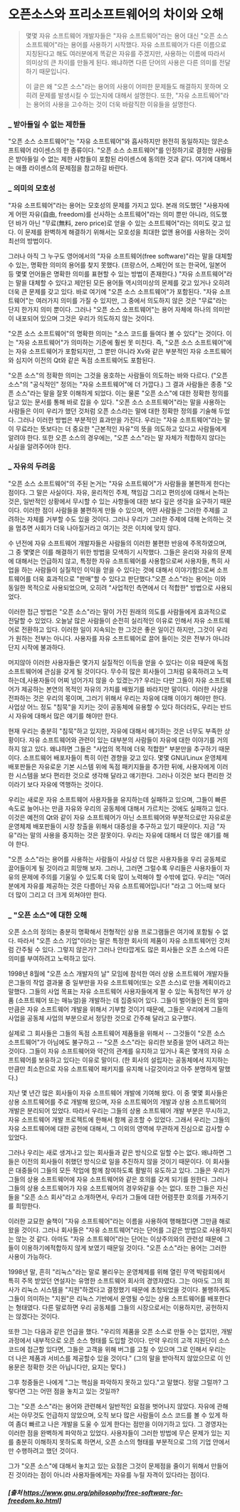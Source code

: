 오픈소스와 프리소프트웨어의 차이와 오해
==============================
> 몇몇 자유 소프트웨어 개발자들은 "자유 소프트웨어"라는 용어 대신 "오픈 소스 소프트웨어"라는 용어를 사용하기 시작했다.  자유 소프트웨어가 다른 이름으로 지칭된다고 해도 여러분에게 똑같은 자유를 주겠지만, 사용하는 이름에 따라서 의미상의 큰 차이를 만들게 된다. 왜냐하면 다른 단어의 사용은 다른 의미를 전달하기 때문입니다.
>
> 이 글은 왜 "오픈 소스"라는 용어의 사용이 어떠한 문제들도 해결하지 못하며 오히려 문제를 발생시킬 수 있는지에 대해서 설명한다. 또한, "자유 소프트웨어"라는 용어의 사용을 고수하는 것이 더욱 바람직한 이유들을 설명한다.

### _ 받아들일 수 없는 제한들

"오픈 소스 소프트웨어"는 "자유 소프트웨어"와 흡사하지만 완전히 동일하지는 않은소프트웨어 라이센스의 한 종류이다. "오픈 소스 소프트웨어"를 인정하기로 결정한 사람들은 받아들일 수 없는 제한 사항들이 포함된 라이센스에 동의한 것과 같다. 여기에 대해서는 애플 라이센스의 문제점을 참고하길 바란다.

### _ 의미의 모호성

"자유 소프트웨어"라는 용어는 모호성의 문제를 가지고 있다.  본래 의도했던 "사용자에게 어떤 자유(自由, freedom)를 선사하는 소프트웨어"라는 의미 뿐만 아니라, 의도했던 바가 아닌 "무료(無料, zero price)로 얻을 수 있는 소프트웨어"라는 의미도 갖고 있다. 이 문제를 완벽하게 해결하기 위해서는 모호성을 최대한 없앤 용어를 사용하는 것이 최선의 방법이다.

그러나 아직 그 누구도 영어에서의 "자유 소프트웨어(free software)"라는 말을 대체할 수 있는, 명확한 의미의 용어를 찾지 못했다. (프랑스어, 스페인어 또는 한국어, 일본어 등 몇몇 언어들은 명확한 의미를 표현할 수 있는 방법이 존재한다.) "자유 소프트웨어"라는 말을 대체할 수 있다고 제안된 모든 용어들 역시의미상의 문제를 갖고 있거나 오히려 더욱 큰 문제를 갖고 있다. 바로 여기에 "오픈 소스 소프트웨어"가 포함된다. "자유 소프트웨어"는 여러가지 의미를 가질 수 있지만, 그 중에서 의도하지 않은 것은 "무료"라는 단지 한가지 의미 뿐이다. 그러나 "오픈 소스 소프트웨어"는 용어 자체에 하나의 의미만이 내포되어 있으며 그것은 우리가 의도하지 않는 것이다.

"오픈 소스 소프트웨어"의 명확한 의미는 "소스 코드를 들여다 볼 수 있다"는 것이다. 이는 "자유 소프트웨어"가 의미하는 기준에 훨씬 못 미친다. 즉, "오픈 소스 소프트웨어"에는 자유 소프트웨어가 포함되지만, 그 뿐만 아니라 Xv와 같은 부분적인 자유 소프트웨어와 심지어 이전의 Qt와 같은 독점 소프트웨어도 포함된다.

"오픈 소스"의 정확한 의미는 그것을 옹호하는 사람들이 의도하는 바와 다르다. ("오픈소스"의 "공식적인" 정의는 "자유 소프트웨어"에 더 가깝다.) 그 결과 사람들은 종종 "오픈 소스"라는 말을 잘못 이해하게 되었다. 이는 물론 "오픈 소스"에 대한 정확한 정의를 담고 있는 문서를 통해 바로 잡을 수 있다. "오픈 소스 소프트웨어"라는 말을 사용하는 사람들은 이미 우리가 했던 것처럼 오픈 소스라는 말에 대한 정확한 정의를 기술해 두었다. 그러나 이러한 방법은 부분적인 효과만을 가진다. 우리는 "자유 소프트웨어"라는 말이 무료라는 뜻보다는 더 중요한 "근본적인 자유"의 뜻을 의도하고 있다고 사람들에게 알려야 한다. 또한 오픈 소스의 경우에는, "오픈 소스"라는 말 자체가 적합하지 않다는 사실을 알려주어야 힌다.

### _  자유의 두려움

"오픈 소스 소프트웨어"의 주된 논거는 "자유 소프트웨어"가 사람들을 불편하게 한다는 점이다. 그 말은 사실이다. 자유, 윤리적인 주제, 책임감 그리고 편의성에 대해서 논하는 것은, 일반적인 상황에서 무시할 수 있는 사항들에 대한 보다 깊은 생각을 요구하기 때문이다. 이러한 점이 사람들을 불편하게 만들 수 있으며, 어떤 사람들은 그러한 주제를 고려하는 자체를 거부할 수도 있을 것이다. 그러나 우리가 그러한 주제에 대해 논의하는 것을 멈추면 사회가 더욱 나아질거라고 여기는 것은 이치에 맞지 않다.

수 년전에 자유 소프트웨어 개발자들은 사람들의 이러한 불편한 반응에 주목하였으며, 그 중 몇몇은 이를 해결하기 위한 방법을 모색하기 시작했다. 그들은 윤리와 자유의 문제에 대해서는 언급하지 않고, 특정한 자유 소프트웨어를 사용함으로써 사용자들, 특히 사업을 하는 사람들이 실질적인 이익을 얻을 수 있다는 것에 대해서 이야기함으로써 소프트웨어를 더욱 효과적으로 "판매"할 수 있다고 판단했다."오픈 소스"라는 용어는 이와 동일한 목적으로 사용되었으며, 오히려 "사업적인 측면에서 더 적합한" 방법으로 사용되었다.

이러한 접근 방법은 "오픈 소스"라는 말이 가진 원래의 의도를 사람들에게 효과적으로 전달할 수 있었다. 오늘날 많은 사람들이 순전히 실리적인 이유로 인해서 자유 소프트웨어로 전환하고 있다. 이러한 일이 지속되는 한 그것은 좋은 일이긴 하지만, 그것이 우리가 원하는 전부는 아니다. 사용자를 자유 소프트웨어로 끌어 들이는 것은 전부가 아니라 단지 시작에 불과하다.

머지않아 이러한 사용자들은 몇가지 실질적인 이득을 얻을 수 있다는 이유 때문에 독점 소프트웨어에 관심을 갖게 될 것이다다. 무수히 많은 회사들이 그처럼 유혹하려고 노력하는데,사용자들이 어찌 넘어가지 않을 수 있겠는가? 우리는 다만 그들이 자유 소프트웨어가 제공하는 본연의 목적인 자유의 가치를 배웠기를 바라지만 말이다. 이러한 사상을 전파하는 것은 우리의 몫이며, 그러기 위해서 우리는 자유에 대해 이야기 해야만 한다. 사업상 어느 정도 "침묵"을 지키는 것이 공동체에 유용할 수 있다 하더라도, 우리는 반드시 자유에 대해서 많은 얘기를 해야만 한다.

현재 우리는 충분히 "침묵"하고 있지만, 자유에 대해서 얘기하는 것은 너무도 부족한 상황이다. 자유 소프트웨어와 관련이 있는 대부분의 사람들이 자유에 대한 이야기를 거의 하지 않고 있다. 왜냐하면 그들은 "사업의 목적에 더욱 적합한" 부분만을 추구하기 때문이다. 소프트웨어 배포자들이 특히 이런 경향을 갖고 있다. 몇몇 GNU/Linux 운영체제 배포판들은 자유로운 기본 시스템 위에 독점 패키지들을 추가한 뒤에, 사용자에게 이러한 시스템을 보다 편리한 것으로 생각해 달라고 얘기한다. 그러나 이것은 보다 편리한 것이라기 보다 자유에 역행하는 것이다.

우리는 새로운 자유 소프트웨어 사용자들을 유지하는데 실패하고 있으며, 그들이 빠른 속도로 늘어나는 만큼 자유와 우리의 공동체에 대해서 가르치는 것에도 실패하고 있다. 이것은 예전의 Qt와 같이 자유 소프트웨어가 아닌 소프트웨어와 부분적으로만 자유로운 운영체제 배포판들이 시장 창출을 위해서 대중성을 추구하고 있기 때문이다. 지금 "자유"라는 말의 사용을 중지하는 것은 잘못이다. 우리는 자유에 대해서 더 많은 얘기를 해야 한다.

"오픈 소스"라는 용어를 사용하는 사람들이 사실상 더 많은 사용자들을 우리 공동체로 끌어들이게 될 것이라고 희망해 보자. 그러나, 그러면 그럴수록 우리들은 사용자들이 자유의 문제에 주의를 기울일 수 있도록 더욱 많이 노력해야 할 수밖에 없다. 우리는 "여러분에게 자유를 제공하는 것은 다름아닌 자유 소프트웨어입니다! "라고 그 어느때 보다 더 많이 그리고 더 크게 외쳐야만 한다.

### _ "오픈 소스"에 대한 오해

오픈 소스의 정의는 충분히 명확해서 전형적인 상용 프로그램들은 여기에 포함될 수 없다. 따라서 "오픈 소스 기업"이라는 말은 특정한 회사의 제품이 자유 소프트웨어인 것처럼 간주될 수 있다. 그렇지 않은가? 그러나 안타깝게도 많은 회사들은 오픈 소스에 다른 의미를 부여하려고 노력하고 있다.

1998년 8월에 "오픈 소스 개발자의 날" 모임에 참석한 여러 상용 소프트웨어 개발자들은그들의 작업 결과물 중 일부만을 자유 소프트웨어(또는 오픈 소스)로 만들 계획이라고 말했다. 그들의 사업 목표는 자유 소프트웨어 사용자들에게 팔 수 있는 독점적인 부가 상품 (소프트웨어 또는 매뉴얼)을 개발하는 데 집중되어 있다. 그들이 벌어들인 돈의 얼마만큼은 자유 소프트웨어 개발을 위해서 기부할 것이기 때문에, 그들은 우리에게 그들의 사업을 공동체 사업의 부분으로서 정당한 것으로 간주해 달라고 요구했다.

실제로 그 회사들은 그들의 독점 소프트웨어 제품들을 위해서 -- 그것들이 "오픈 소스 소프트웨어"가 아님에도 불구하고 -- "오픈 소스"라는 유리한 보증을 얻어 내려고 하는 것이다. 그들이 자유 소프트웨어와 약간의 관계를 유지하고 있거나 혹은 몇개의 자유 소프트웨어를 보유하고 있다는 이유로 말이다. (한 회사의 설립자는 공동체에서 지지하는 만큼만 최소한으로 자유 소프트웨어 패키지를 유지해 나갈것이라고 아주 분명하게 말했다.)

지난 몇 년간 많은 회사들이 자유 소프트웨어 개발에 기여해 왔다. 이 중 몇몇 회사들은 상용 소프트웨어를 주로 개발해 왔으며, 자유 소프트웨어의 개발과 상용 소프트웨어의 개발은 분리되어 있었다. 따라서 우리는 그들의 상용 소프트웨어 개발 부분은 무시하고, 자유 소프트웨어 개발 프로젝트에 한해서 함께 공조할 수 있었다. 그래서 우리는 그들의 자유 소프트웨어에 대한 공헌에 대해서, 그 이외의 영역에 무관하게 진심으로 감사할 수 있었다.

그러나 우리는 새로 생겨나고 있는 회사들과 같은 방식으로 일할 수는 없다. 왜냐하면 그들은 이전의 회사들이 취했던 방식으로 일을 추진하지 않을 것이기 때문이다. 이 회사들은 대중들이 그들의 모든 작업에 함께 참여하도록 활발히 유도하고 있다. 그들은 우리가 그들의 상용 소프트웨어에 자유 소프트웨어와 같은 호의를 갖게 되기를 원한다. 그러나 그들의 상용 소프트웨어가 자유 소프트웨어의 경우와같을 수는 없다. 또한 그들은 자신들을 "오픈 소스 회사"라고 소개하면서, 우리가 그들에 대한 어렴풋한 호의를 가져주기를 희망한다.

이러한 교묘한 술책이 "자유 소프트웨어"라는 이름을 사용하여 행해졌다면 그만큼 해로왔을 것이다. 그러나 회사들은 "자유 소프트웨어"라는 단어를 그같은 방법으로 사용하지는 않는 것 같다. 아마도 "자유 소프트웨어"라는 단어는 이상주의와의 관련성 때문에 그들이 이용하기에적합하지 않게 보였기 때문일 것이다. "오픈 소스"라는 용어는 그러한 사용이 가능하다.

1998년 말, 흔히 "리눅스"라는 말로 불리우는 운영체제를 위해 열린 무역 박람회에서 특히 주목 받았던 연설자는 유명한 소프트웨어 회사의 경영자였다. 그는 아마도 그의 회사가 리눅스 시스템을 "지원"하겠다고 결정했기 때문에 초청되었을 것이다. 불행하게도 그들이 의미하는 "지원"은 리눅스 기반에서 운영될 수있는 상용 소프트웨어를 배포한다는 형태였다. 다른 말로하면 우리 공동체를 그들의 시장으로서는 이용하지만, 공헌하지는 않겠다는 것이다.

또한 그는 다음과 같은 언급을 했다. "우리의 제품을 오픈 소스로 만들 수는 없지만, 개발 과정에서 내부적으로 오픈 소스 형태를 도입할 것이다. 만약 우리의 고객 지원단이 소스 코드에 접근할 있다면, 그들은 고객을 위해 버그를 고칠 수 있으며 그로 인해서 우리는 더 나은 제품과 서비스를 제공할수 있을 것이다." (그의 말을 받아적지 않았으므로 이 인용문은 정확한 것은 아닙니다만, 요지는 맞다.)

그후 청중들은 나에게 "그는 핵심을 파악하지 못하고 있다."고 말했다. 정말 그럴까? 그렇다면 그는 어떤 점을 놓치고 있는 것일까?

그는 "오픈 소스"라는 용어와 관련해서 일반적인 요점을 벗어나지 않았다. 자유에 관해서는 아무것도 언급하지 않았으며, 오직 보다 많은 사람들이 소스 코드를 볼 수 있게 하여 좀더 빠르고 나은 개발을 도울 수 있게 한다는 점만을 이야기하고 있다. 그 경영자는 이러한 점을 완벽하게 파악하고 있었다. 사용자들이 그러한 방법에 무슨 문제가 있는 지를 충분히 이해하지 못하도록 하면서, 오픈 소스의 형태를 부분적으로 그의 기업 안에서만 수행하려고 했던 것이다.

그가 "오픈 소스"에 대해서 놓치고 있는 요점은 그것이 문제점을 줄이기 위해서 만들어 진 것이라는 점이 아니라 사용자들에게는 자유를 누릴 자격이 있다라는 점이다.

##### [출처 https://www.gnu.org/philosophy/free-software-for-freedom.ko.html]
